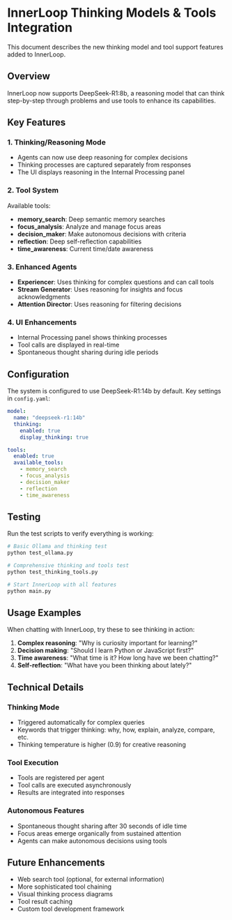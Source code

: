 # InnerLoop Thinking Models & Tools Integration

This document describes the new thinking model and tool support features added to InnerLoop.

## Overview

InnerLoop now supports DeepSeek-R1:8b, a reasoning model that can think step-by-step through problems and use tools to enhance its capabilities.

## Key Features

### 1. Thinking/Reasoning Mode
- Agents can now use deep reasoning for complex decisions
- Thinking processes are captured separately from responses
- The UI displays reasoning in the Internal Processing panel

### 2. Tool System
Available tools:
- **memory_search**: Deep semantic memory searches
- **focus_analysis**: Analyze and manage focus areas
- **decision_maker**: Make autonomous decisions with criteria
- **reflection**: Deep self-reflection capabilities
- **time_awareness**: Current time/date awareness

### 3. Enhanced Agents
- **Experiencer**: Uses thinking for complex questions and can call tools
- **Stream Generator**: Uses reasoning for insights and focus acknowledgments
- **Attention Director**: Uses reasoning for filtering decisions

### 4. UI Enhancements
- Internal Processing panel shows thinking processes
- Tool calls are displayed in real-time
- Spontaneous thought sharing during idle periods

## Configuration

The system is configured to use DeepSeek-R1:14b by default. Key settings in `config.yaml`:

```yaml
model:
  name: "deepseek-r1:14b"
  thinking:
    enabled: true
    display_thinking: true

tools:
  enabled: true
  available_tools:
    - memory_search
    - focus_analysis
    - decision_maker
    - reflection
    - time_awareness
```

## Testing

Run the test scripts to verify everything is working:

```bash
# Basic Ollama and thinking test
python test_ollama.py

# Comprehensive thinking and tools test
python test_thinking_tools.py

# Start InnerLoop with all features
python main.py
```

## Usage Examples

When chatting with InnerLoop, try these to see thinking in action:

1. **Complex reasoning**: "Why is curiosity important for learning?"
2. **Decision making**: "Should I learn Python or JavaScript first?"
3. **Time awareness**: "What time is it? How long have we been chatting?"
4. **Self-reflection**: "What have you been thinking about lately?"

## Technical Details

### Thinking Mode
- Triggered automatically for complex queries
- Keywords that trigger thinking: why, how, explain, analyze, compare, etc.
- Thinking temperature is higher (0.9) for creative reasoning

### Tool Execution
- Tools are registered per agent
- Tool calls are executed asynchronously
- Results are integrated into responses

### Autonomous Features
- Spontaneous thought sharing after 30 seconds of idle time
- Focus areas emerge organically from sustained attention
- Agents can make autonomous decisions using tools

## Future Enhancements

- Web search tool (optional, for external information)
- More sophisticated tool chaining
- Visual thinking process diagrams
- Tool result caching
- Custom tool development framework